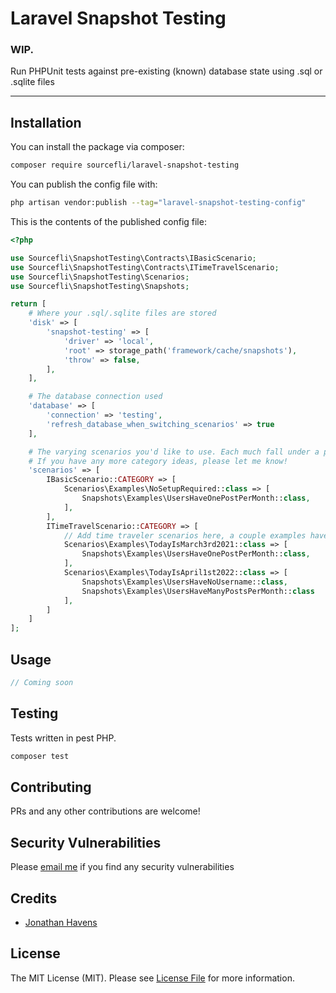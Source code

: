 # Laravel Snapshot Testing

### WIP. 

Run PHPUnit tests against pre-existing (known) database state using .sql or .sqlite files

---

## Installation

You can install the package via composer:

```bash
composer require sourcefli/laravel-snapshot-testing
```

You can publish the config file with:

```bash
php artisan vendor:publish --tag="laravel-snapshot-testing-config"
```

This is the contents of the published config file:

```php
<?php

use Sourcefli\SnapshotTesting\Contracts\IBasicScenario;
use Sourcefli\SnapshotTesting\Contracts\ITimeTravelScenario;
use Sourcefli\SnapshotTesting\Scenarios;
use Sourcefli\SnapshotTesting\Snapshots;

return [
    # Where your .sql/.sqlite files are stored
    'disk' => [
        'snapshot-testing' => [
            'driver' => 'local',
            'root' => storage_path('framework/cache/snapshots'),
            'throw' => false,
        ],
    ],

    # The database connection used
	'database' => [
		'connection' => 'testing',
		'refresh_database_when_switching_scenarios' => true
	],

    # The varying scenarios you'd like to use. Each much fall under a pre-existing category (as listed here).
    # If you have any more category ideas, please let me know! 
	'scenarios' => [
		IBasicScenario::CATEGORY => [
			Scenarios\Examples\NoSetupRequired::class => [
				Snapshots\Examples\UsersHaveOnePostPerMonth::class,
			],
		],
		ITimeTravelScenario::CATEGORY => [
			// Add time traveler scenarios here, a couple examples have been provided
			Scenarios\Examples\TodayIsMarch3rd2021::class => [
				Snapshots\Examples\UsersHaveOnePostPerMonth::class,
			],
			Scenarios\Examples\TodayIsApril1st2022::class => [
				Snapshots\Examples\UsersHaveNoUsername::class,
				Snapshots\Examples\UsersHaveManyPostsPerMonth::class
			],
		]
	]
];
```

## Usage

```php
// Coming soon
```

## Testing

Tests written in pest PHP.

```bash
composer test
```

## Contributing

PRs and any other contributions are welcome!

## Security Vulnerabilities

Please [email me](mailto:mail@jhavens.tech) if you find any security vulnerabilities

## Credits

- [Jonathan Havens](https://github.com/sourcefli)

## License

The MIT License (MIT). Please see [License File](LICENSE.md) for more information.

